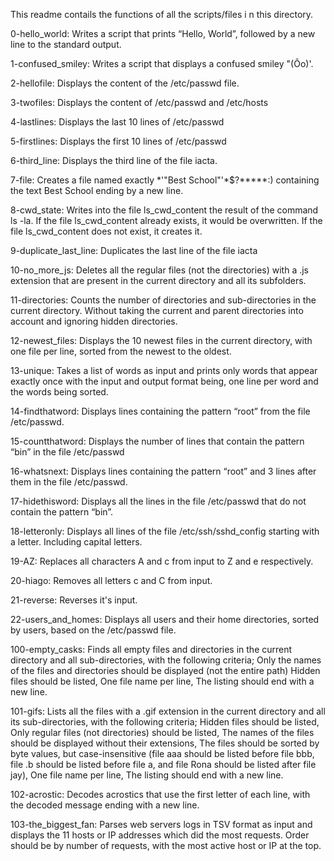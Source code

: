 This readme contails the functions of all the scripts/files i n this directory.

0-hello_world: Writes a script that prints “Hello, World”, followed by a new line to the standard output.

1-confused_smiley: Writes a script that displays a confused smiley "(Ôo)'.

2-hellofile: Displays the content of the /etc/passwd file.

3-twofiles: Displays the content of /etc/passwd and /etc/hosts

4-lastlines: Displays the last 10 lines of /etc/passwd

5-firstlines: Displays the first 10 lines of /etc/passwd

6-third_line: Displays the third line of the file iacta.

7-file: Creates a file named exactly *\'"Best School"'\*$?*****:) containing the text Best School ending by a new line.

8-cwd_state: Writes into the file ls_cwd_content the result of the command ls -la. If the file ls_cwd_content already exists, it would be overwritten. If the file ls_cwd_content does not exist, it creates it.

9-duplicate_last_line: Duplicates the last line of the file iacta

10-no_more_js: Deletes all the regular files (not the directories) with a .js extension that are present in the current directory and all its subfolders.

11-directories: Counts the number of directories and sub-directories in the current directory. Without taking the current and parent directories into account and ignoring hidden directories.

12-newest_files: Displays the 10 newest files in the current directory, with one file per line, sorted from the newest to the oldest.

13-unique: Takes a list of words as input and prints only words that appear exactly once with the input and output format being, one line per word and the words being sorted.

14-findthatword: Displays lines containing the pattern “root” from the file /etc/passwd.

15-countthatword: Displays the number of lines that contain the pattern “bin” in the file /etc/passwd

16-whatsnext: Displays lines containing the pattern “root” and 3 lines after them in the file /etc/passwd.

17-hidethisword: Displays all the lines in the file /etc/passwd that do not contain the pattern “bin”.

18-letteronly: Displays all lines of the file /etc/ssh/sshd_config starting with a letter. Including capital letters.

19-AZ: Replaces all characters A and c from input to Z and e respectively.

20-hiago: Removes all letters c and C from input.

21-reverse: Reverses it's input.

22-users_and_homes: Displays all users and their home directories, sorted by users, based on the /etc/passwd file.

100-empty_casks: Finds all empty files and directories in the current directory and all sub-directories, with the following criteria; Only the names of the files and directories should be displayed (not the entire path) Hidden files should be listed, One file name per line, The listing should end with a new line.

101-gifs: Lists all the files with a .gif extension in the current directory and all its sub-directories, with the following criteria; Hidden files should be listed, Only regular files (not directories) should be listed, The names of the files should be displayed without their extensions, The files should be sorted by byte values, but case-insensitive (file aaa should be listed before file bbb, file .b should be listed before file a, and file Rona should be listed after file jay), One file name per line, The listing should end with a new line.

102-acrostic: Decodes acrostics that use the first letter of each line, with the decoded message ending with a new line.

103-the_biggest_fan: Parses web servers logs in TSV format as input and displays the 11 hosts or IP addresses which did the most requests. Order should be by number of requests, with the most active host or IP at the top.

